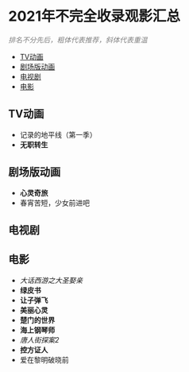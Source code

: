 <h1>2021年不完全收录观影汇总</h1>

<font color=gray>*排名不分先后，粗体代表推荐，斜体代表重温*</font>

- [TV动画](#tv动画)
- [剧场版动画](#剧场版动画)
- [电视剧](#电视剧)
- [电影](#电影)

## TV动画
- 记录的地平线（第一季）
- **无职转生**

## 剧场版动画
- **心灵奇旅**
- 春宵苦短，少女前进吧

## 电视剧

## 电影
- *大话西游之大圣娶亲*
- **绿皮书**
- **让子弹飞**
- **美丽心灵**
- **楚门的世界**
- **海上钢琴师**
- *唐人街探案2*
- **控方证人**
- 爱在黎明破晓前